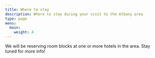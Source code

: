 ```yaml
---
title: Where to stay
description: Where to stay during your visit to the Albany area
type: page
menu:
  main:
    weight: 4
---
```


We will be reserving room blocks at one or more hotels in the area. Stay tuned for more info!
